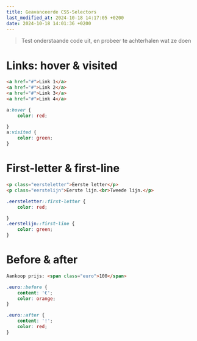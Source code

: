 ```yaml
---
title: Geavanceerde CSS-Selectors
last_modified_at: 2024-10-18 14:17:05 +0200
date: 2024-10-18 14:01:36 +0200
---
```


> Test onderstaande code uit, en probeer te achterhalen wat ze doen

# Links: hover & visited

```html
<a href="#">Link 1</a>
<a href="#">Link 2</a>
<a href="#">Link 3</a>
<a href="#">Link 4</a>
```

```css
a:hover {
    color: red;

}
a:visited {
    color: green;
}
```

# First-letter & first-line

```html
<p class="eersteletter">Eerste letter</p>
<p class="eerstelijn">Eerste lijn.<br>Tweede lijn.</p>
```

```css
.eersteletter::first-letter {
    color: red;

}
.eerstelijn::first-line {
    color: green;
}
```

# Before & after


```html
Aankoop prijs: <span class="euro">100</span>
```

```css
.euro::before {
    content: '€';
    color: orange;
}

.euro::after {
    content: '!';
    color: red;
}
```

